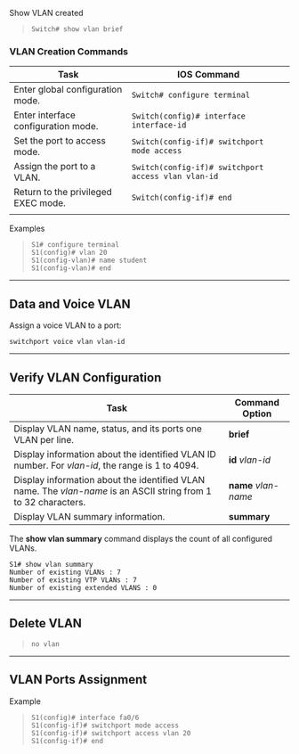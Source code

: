 Show VLAN created

> ```
> Switch# show vlan brief
> ```


### VLAN Creation Commands
| **Task** | **IOS Command** |
| ---- | ---- |
| Enter global configuration mode. | `Switch# configure terminal` |
| Enter interface configuration mode. | `Switch(config)# interface interface-id` |
| Set the port to access mode. | `Switch(config-if)# switchport mode access` |
| Assign the port to a VLAN. | `Switch(config-if)# switchport access vlan vlan-id` |
| Return to the privileged EXEC mode. | `Switch(config-if)# end` |
|  |  |

Examples

>``` 
>S1# configure terminal 
>S1(config)# vlan 20 
>S1(config-vlan)# name student
>S1(config-vlan)# end
> ```

--- 

## **Data and Voice VLAN**

Assign a voice VLAN to a port:
```text
switchport voice vlan vlan-id
```

--- 
## Verify VLAN Configuration

| Task | Command Option |
| --- | --- |
| Display VLAN name, status, and its ports one VLAN per line. | **brief** |
| Display information about the identified VLAN ID number. For _vlan-id_, the range is 1 to 4094. | **id** _vlan-id_ |
| Display information about the identified VLAN name. The _vlan-name_ is an ASCII string from 1 to 32 characters. | **name** _vlan-name_ |
| Display VLAN summary information. | **summary** |

The **show vlan summary** command displays the count of all configured VLANs.
```text
S1# show vlan summary 
Number of existing VLANs : 7 
Number of existing VTP VLANs : 7 
Number of existing extended VLANS : 0
```

--- 
## Delete VLAN
>```text
>no vlan
>```

--- 

## VLAN Ports Assignment
Example
>```S1# configure terminal
>S1(config)# interface fa0/6
>S1(config-if)# switchport mode access
>S1(config-if)# switchport access vlan 20
>S1(config-if)# end






